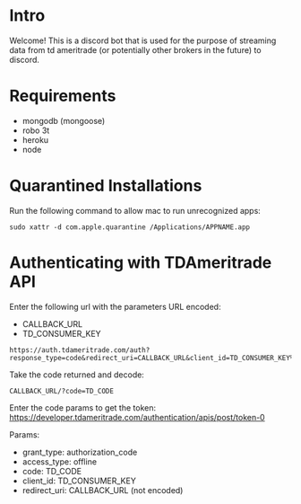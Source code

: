 # Intro

Welcome! This is a discord bot that is used for the purpose of streaming data from td ameritrade (or potentially other brokers in the future) to discord.

# Requirements

- mongodb (mongoose)
- robo 3t
- heroku
- node

# Quarantined Installations

Run the following command to allow mac to run unrecognized apps:

```
sudo xattr -d com.apple.quarantine /Applications/APPNAME.app
```

# Authenticating with TDAmeritrade API

Enter the following url with the parameters URL encoded:

- CALLBACK_URL
- TD_CONSUMER_KEY

```
https://auth.tdameritrade.com/auth?response_type=code&redirect_uri=CALLBACK_URL&client_id=TD_CONSUMER_KEY%40AMER.OAUTHAP
```

Take the code returned and decode:

```
CALLBACK_URL/?code=TD_CODE
```

Enter the code params to get the token:
https://developer.tdameritrade.com/authentication/apis/post/token-0

Params:

- grant_type: authorization_code
- access_type: offline
- code: TD_CODE
- client_id: TD_CONSUMER_KEY
- redirect_uri: CALLBACK_URL (not encoded)
